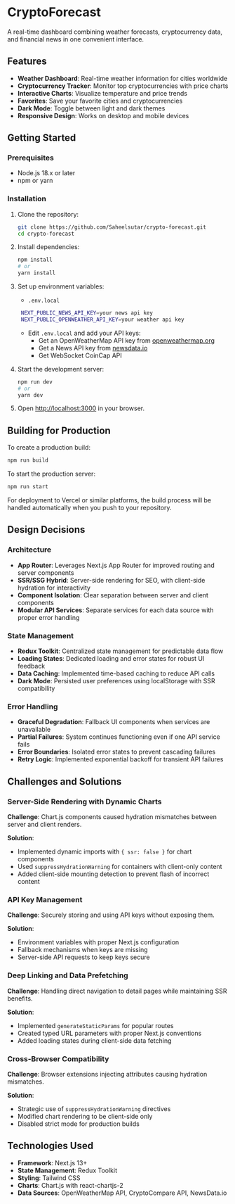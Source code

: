 # CryptoForecast

A real-time dashboard combining weather forecasts, cryptocurrency data, and financial news in one convenient interface.

## Features

- **Weather Dashboard**: Real-time weather information for cities worldwide
- **Cryptocurrency Tracker**: Monitor top cryptocurrencies with price charts
- **Interactive Charts**: Visualize temperature and price trends
- **Favorites**: Save your favorite cities and cryptocurrencies
- **Dark Mode**: Toggle between light and dark themes
- **Responsive Design**: Works on desktop and mobile devices

## Getting Started

### Prerequisites

- Node.js 18.x or later
- npm or yarn

### Installation

1. Clone the repository:
   ```bash
   git clone https://github.com/Saheelsutar/crypto-forecast.git
   cd crypto-forecast
   ```

2. Install dependencies:
   ```bash
   npm install
   # or
   yarn install
   ```

3. Set up environment variables:
   -  `.env.local`
   ```bash
    NEXT_PUBLIC_NEWS_API_KEY=your news api key
    NEXT_PUBLIC_OPENWEATHER_API_KEY=your weather api key

   ```
   - Edit `.env.local` and add your API keys:
     - Get an OpenWeatherMap API key from [openweathermap.org](https://openweathermap.org/api)
     - Get a News API key from [newsdata.io](https://newsdata.io/)
     - Get WebSocket CoinCap API

4. Start the development server:
   ```bash
   npm run dev
   # or
   yarn dev
   ```

5. Open [http://localhost:3000](http://localhost:3000) in your browser.

## Building for Production

To create a production build:

```bash
npm run build
```

To start the production server:

```bash
npm run start
```

For deployment to Vercel or similar platforms, the build process will be handled automatically when you push to your repository.

## Design Decisions

### Architecture

- **App Router**: Leverages Next.js App Router for improved routing and server components
- **SSR/SSG Hybrid**: Server-side rendering for SEO, with client-side hydration for interactivity
- **Component Isolation**: Clear separation between server and client components
- **Modular API Services**: Separate services for each data source with proper error handling

### State Management

- **Redux Toolkit**: Centralized state management for predictable data flow
- **Loading States**: Dedicated loading and error states for robust UI feedback
- **Data Caching**: Implemented time-based caching to reduce API calls
- **Dark Mode**: Persisted user preferences using localStorage with SSR compatibility

### Error Handling

- **Graceful Degradation**: Fallback UI components when services are unavailable
- **Partial Failures**: System continues functioning even if one API service fails
- **Error Boundaries**: Isolated error states to prevent cascading failures
- **Retry Logic**: Implemented exponential backoff for transient API failures

## Challenges and Solutions

### Server-Side Rendering with Dynamic Charts

**Challenge**: Chart.js components caused hydration mismatches between server and client renders.

**Solution**: 
- Implemented dynamic imports with `{ ssr: false }` for chart components
- Used `suppressHydrationWarning` for containers with client-only content
- Added client-side mounting detection to prevent flash of incorrect content

### API Key Management

**Challenge**: Securely storing and using API keys without exposing them.

**Solution**:
- Environment variables with proper Next.js configuration
- Fallback mechanisms when keys are missing
- Server-side API requests to keep keys secure

### Deep Linking and Data Prefetching

**Challenge**: Handling direct navigation to detail pages while maintaining SSR benefits.

**Solution**:
- Implemented `generateStaticParams` for popular routes
- Created typed URL parameters with proper Next.js conventions
- Added loading states during client-side data fetching

### Cross-Browser Compatibility

**Challenge**: Browser extensions injecting attributes causing hydration mismatches.

**Solution**:
- Strategic use of `suppressHydrationWarning` directives
- Modified chart rendering to be client-side only
- Disabled strict mode for production builds

## Technologies Used

- **Framework**: Next.js 13+
- **State Management**: Redux Toolkit
- **Styling**: Tailwind CSS
- **Charts**: Chart.js with react-chartjs-2
- **Data Sources**: OpenWeatherMap API, CryptoCompare API, NewsData.io

